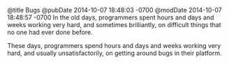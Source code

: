 @title Bugs
@pubDate 2014-10-07 18:48:03 -0700
@modDate 2014-10-07 18:48:57 -0700
In the old days, programmers spent hours and days and weeks working very hard, and sometimes brilliantly, on difficult things that no one had ever done before.

These days, programmers spend hours and days and weeks working very hard, and usually unsatisfactorily, on getting around bugs in their platform.
